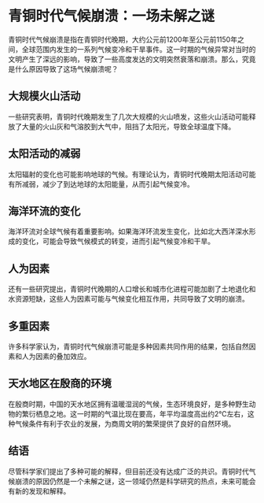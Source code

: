 # 青铜时代气候崩溃：一场未解之谜

青铜时代气候崩溃是指在青铜时代晚期，大约公元前1200年至公元前1150年之间，全球范围内发生的一系列气候变冷和干旱事件。这一时期的气候异常对当时的文明产生了深远的影响，导致了一些高度发达的文明突然衰落和崩溃。那么，究竟是什么原因导致了这场气候崩溃呢？

## 大规模火山活动

一些研究表明，青铜时代晚期发生了几次大规模的火山喷发，这些火山活动可能释放了大量的火山灰和气溶胶到大气中，阻挡了太阳光，导致全球温度下降。

## 太阳活动的减弱

太阳辐射的变化也可能影响地球的气候。有理论认为，青铜时代晚期太阳活动可能有所减弱，减少了到达地球的太阳能量，从而引起气候变冷。

## 海洋环流的变化

海洋环流对全球气候有着重要影响。如果海洋环流发生变化，比如北大西洋深水形成的变化，可能会导致气候模式的转变，进而引起气候变冷和干旱。

## 人为因素

还有一些研究提出，青铜时代晚期的人口增长和城市化进程可能加剧了土地退化和水资源短缺，这些人为因素可能与气候变化相互作用，共同导致了文明的崩溃。

## 多重因素

许多科学家认为，青铜时代气候崩溃可能是多种因素共同作用的结果，包括自然因素和人为因素的叠加效应。

## 天水地区在殷商的环境

在殷商时期，中国的天水地区拥有温暖湿润的气候，生态环境良好，是多种野生动物的繁衍栖息之地。这一时期的气温比现在要高，年平均温度高出约2℃左右，这种气候条件有利于农业的发展，为商周文明的繁荣提供了良好的自然环境。

## 结语

尽管科学家们提出了多种可能的解释，但目前还没有达成广泛的共识。青铜时代气候崩溃的原因仍然是一个未解之谜，这一领域仍然是科学研究的热点，未来可能会有新的发现和解释。

